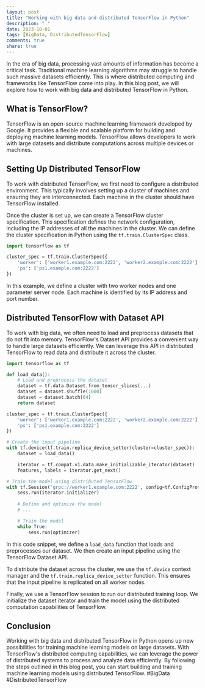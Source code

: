 ```yaml
---
layout: post
title: "Working with big data and distributed TensorFlow in Python"
description: " "
date: 2023-10-01
tags: [BigData, DistributedTensorFlow]
comments: true
share: true
---
```


In the era of big data, processing vast amounts of information has become a critical task. Traditional machine learning algorithms may struggle to handle such massive datasets efficiently. This is where distributed computing and frameworks like TensorFlow come into play. In this blog post, we will explore how to work with big data and distributed TensorFlow in Python.

## What is TensorFlow?

TensorFlow is an open-source machine learning framework developed by Google. It provides a flexible and scalable platform for building and deploying machine learning models. TensorFlow allows developers to work with large datasets and distribute computations across multiple devices or machines.

## Setting Up Distributed TensorFlow

To work with distributed TensorFlow, we first need to configure a distributed environment. This typically involves setting up a cluster of machines and ensuring they are interconnected. Each machine in the cluster should have TensorFlow installed.

Once the cluster is set up, we can create a TensorFlow cluster specification. This specification defines the network configuration, including the IP addresses of all the machines in the cluster. We can define the cluster specification in Python using the `tf.train.ClusterSpec` class.

```python
import tensorflow as tf

cluster_spec = tf.train.ClusterSpec({
    'worker': ['worker1.example.com:2222', 'worker2.example.com:2222'],
    'ps': ['ps1.example.com:2222']
})
```

In this example, we define a cluster with two worker nodes and one parameter server node. Each machine is identified by its IP address and port number.

## Distributed TensorFlow with Dataset API

To work with big data, we often need to load and preprocess datasets that do not fit into memory. TensorFlow's Dataset API provides a convenient way to handle large datasets efficiently. We can leverage this API in distributed TensorFlow to read data and distribute it across the cluster.

```python
import tensorflow as tf

def load_data():
    # Load and preprocess the dataset
    dataset = tf.data.Dataset.from_tensor_slices(...)
    dataset = dataset.shuffle(1000)
    dataset = dataset.batch(64)
    return dataset

cluster_spec = tf.train.ClusterSpec({
    'worker': ['worker1.example.com:2222', 'worker2.example.com:2222'],
    'ps': ['ps1.example.com:2222']
})

# Create the input pipeline
with tf.device(tf.train.replica_device_setter(cluster=cluster_spec)):
    dataset = load_data()

    iterator = tf.compat.v1.data.make_initializable_iterator(dataset)
    features, labels = iterator.get_next()

# Train the model using distributed TensorFlow
with tf.Session('grpc://worker1.example.com:2222', config=tf.ConfigProto(log_device_placement=True)) as sess:
    sess.run(iterator.initializer)
    
    # Define and optimize the model
    # ...

    # Train the model
    while True:
        sess.run(optimizer)
```

In this code snippet, we define a `load_data` function that loads and preprocesses our dataset. We then create an input pipeline using the TensorFlow Dataset API.

To distribute the dataset across the cluster, we use the `tf.device` context manager and the `tf.train.replica_device_setter` function. This ensures that the input pipeline is replicated on all worker nodes.

Finally, we use a TensorFlow session to run our distributed training loop. We initialize the dataset iterator and train the model using the distributed computation capabilities of TensorFlow.

## Conclusion

Working with big data and distributed TensorFlow in Python opens up new possibilities for training machine learning models on large datasets. With TensorFlow's distributed computing capabilities, we can leverage the power of distributed systems to process and analyze data efficiently. By following the steps outlined in this blog post, you can start building and training machine learning models using distributed TensorFlow. #BigData #DistributedTensorFlow